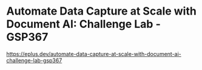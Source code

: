 # Automate Data Capture at Scale with Document AI: Challenge Lab - GSP367

<https://eplus.dev/automate-data-capture-at-scale-with-document-ai-challenge-lab-gsp367>